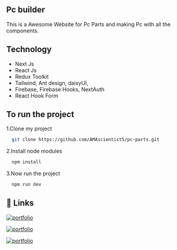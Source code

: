 ## Pc builder

This is a Awesome Website for Pc Parts and making Pc with all the components.

## Technology

- Next Js
- React Js
- Redux Toolkit
- Tailwind, Ant design, daisyUI,
- Firebase, Firebase Hooks, NextAuth
- React Hook Form

## To run the project

1.Clone my project

```bash
  git clone https://github.com/AMAscientist5/pc-parts.git
```

2.Install node modules

```bash
  npm install
```

3.Now run the project

```bash
  npm run dev
```

## 🔗 Links

[![portfolio](https://img.shields.io/badge/Livesite-000?style=for-the-badge&logo=ko-fi&logoColor=white)](https://pc-builder-client-fkyuo4k6y-amascientist5.vercel.app/)

[![portfolio](https://img.shields.io/badge/Github-client-000?style=for-the-badge&logo=ko-fi&logoColor=white)](https://github.com/AMAscientist5/pc-parts)

[![portfolio](https://img.shields.io/badge/Github-server-000?style=for-the-badge&logo=ko-fi&logoColor=white)](https://github.com/AMAscientist5/pc-parts-backend)
